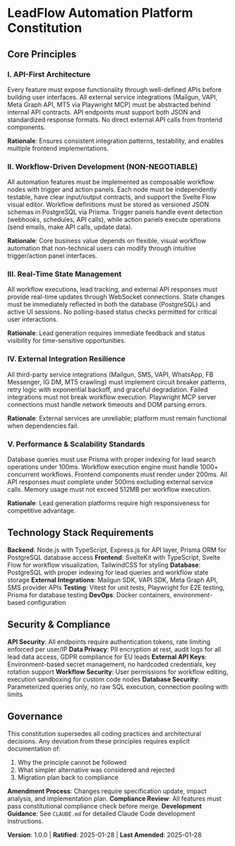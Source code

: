 <!-- Version Change: Initial → 1.0.0
     Modified Principles: Complete initial setup
     Added Sections: All core principles and sections
     Templates Status: ✅ Constitution created
     Follow-up TODOs: None
-->

# LeadFlow Automation Platform Constitution

## Core Principles

### I. API-First Architecture
Every feature must expose functionality through well-defined APIs before building user interfaces. All external service integrations (Mailgun, VAPI, Meta Graph API, MT5 via Playwright MCP) must be abstracted behind internal API contracts. API endpoints must support both JSON and standardized response formats. No direct external API calls from frontend components.

**Rationale**: Ensures consistent integration patterns, testability, and enables multiple frontend implementations.

### II. Workflow-Driven Development (NON-NEGOTIABLE)
All automation features must be implemented as composable workflow nodes with trigger and action panels. Each node must be independently testable, have clear input/output contracts, and support the Svelte Flow visual editor. Workflow definitions must be stored as versioned JSON schemas in PostgreSQL via Prisma. Trigger panels handle event detection (webhooks, schedules, API calls), while action panels execute operations (send emails, make API calls, update data).

**Rationale**: Core business value depends on flexible, visual workflow automation that non-technical users can modify through intuitive trigger/action panel interfaces.

### III. Real-Time State Management
All workflow executions, lead tracking, and external API responses must provide real-time updates through WebSocket connections. State changes must be immediately reflected in both the database (PostgreSQL) and active UI sessions. No polling-based status checks permitted for critical user interactions.

**Rationale**: Lead generation requires immediate feedback and status visibility for time-sensitive opportunities.

### IV. External Integration Resilience
All third-party service integrations (Mailgun, SMS, VAPI, WhatsApp, FB Messenger, IG DM, MT5 crawling) must implement circuit breaker patterns, retry logic with exponential backoff, and graceful degradation. Failed integrations must not break workflow execution. Playwright MCP server connections must handle network timeouts and DOM parsing errors.

**Rationale**: External services are unreliable; platform must remain functional when dependencies fail.

### V. Performance & Scalability Standards
Database queries must use Prisma with proper indexing for lead search operations under 100ms. Workflow execution engine must handle 1000+ concurrent workflows. Frontend components must render under 200ms. All API responses must complete under 500ms excluding external service calls. Memory usage must not exceed 512MB per workflow execution.

**Rationale**: Lead generation platforms require high responsiveness for competitive advantage.

## Technology Stack Requirements

**Backend**: Node.js with TypeScript, Express.js for API layer, Prisma ORM for PostgreSQL database access
**Frontend**: SvelteKit with TypeScript, Svelte Flow for workflow visualization, TailwindCSS for styling
**Database**: PostgreSQL with proper indexing for lead queries and workflow state storage
**External Integrations**: Mailgun SDK, VAPI SDK, Meta Graph API, SMS provider APIs
**Testing**: Vitest for unit tests, Playwright for E2E testing, Prisma for database testing
**DevOps**: Docker containers, environment-based configuration

## Security & Compliance

**API Security**: All endpoints require authentication tokens, rate limiting enforced per user/IP
**Data Privacy**: PII encryption at rest, audit logs for all lead data access, GDPR compliance for EU leads
**External API Keys**: Environment-based secret management, no hardcoded credentials, key rotation support
**Workflow Security**: User permissions for workflow editing, execution sandboxing for custom code nodes
**Database Security**: Parameterized queries only, no raw SQL execution, connection pooling with limits

## Governance

This constitution supersedes all coding practices and architectural decisions. Any deviation from these principles requires explicit documentation of:
1. Why the principle cannot be followed
2. What simpler alternative was considered and rejected
3. Migration plan back to compliance

**Amendment Process**: Changes require specification update, impact analysis, and implementation plan.
**Compliance Review**: All features must pass constitutional compliance check before merge.
**Development Guidance**: See `CLAUDE.md` for detailed Claude Code development instructions.

**Version**: 1.0.0 | **Ratified**: 2025-01-28 | **Last Amended**: 2025-01-28